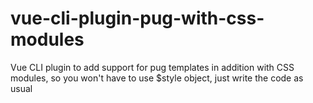 # vue-cli-plugin-pug-with-css-modules
Vue CLI plugin to add support for pug templates in addition with CSS modules, so you won't have to use $style object, just write the code as usual
